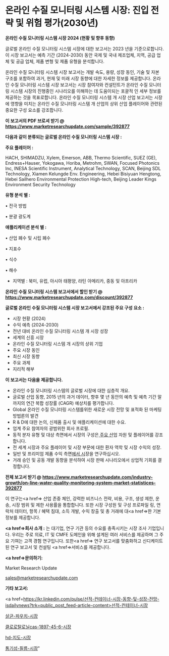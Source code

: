 # 온라인 수질 모니터링 시스템 시장: 진입 전략 및 위험 평가(2030년)

<strong>온라인 수질 모니터링 시스템 시장 2024 (현황 및 향후 동향)</strong>

글로벌 온라인 수질 모니터링 시스템 시장에 대한 보고서는 2023 년을 기준으로합니다.이 시장 보고서는 예측 기간 (2024-2030) 동안 국제 및 국내 제조업체, 지역, 공급 업체 및 공급 업체, 제품 변형 및 제품 유형을 분석합니다.

온라인 수질 모니터링 시스템 시장 보고서는 개발 속도, 용량, 성장 동인, 기술 및 자본 구조를 포함하여 과거, 현재 및 미래 시장 동향에 대한 자세한 정보를 제공합니다. 온라인 수질 모니터링 시스템 시장 보고서는 시장 참여자와 컨설턴트가 온라인 수질 모니터링 시스템 시장의 진행중인 시나리오를 이해하는 데 도움이되는 포괄적 인 세부 정보를 제공하는 것을 목표로합니다. 온라인 수질 모니터링 시스템 개 시장 산업 보고서는 시장에 영향을 미치는 온라인 수질 모니터링 시스템 개 산업의 상위 산업 플레이어와 관련된 중요한 구성 요소를 강조합니다.



<strong>이 보고서의 PDF 브로셔 받기 @ <a href=https://www.marketresearchupdate.com/sample/392877>https://www.marketresearchupdate.com/sample/392877</a></strong>



<strong>다음과 같이 분류되는 글로벌 온라인 수질 모니터링 시스템 시장 :</strong>



<strong>주요 플레이어 :</strong>

HACH, SHIMADZU, Xylem, Emerson, ABB, Thermo Scientific, SUEZ (GE), Endress+Hauser, Yokogawa, Horiba, Metrohm, SWAN, Focused Photonics Inc, INESA Scientific Instrument, Analytical Technology, SCAN, Beijing SDL Technology, Xiamen Kelungde Env. Engineering, Hebei Bisiyuan Hengtong, Hebei Sailhero Environmental Protection High-tech, Beijing Leader Kings Environment Security Technology



<strong>유형 분석 별 :</strong>

• 전극 방법

• 분광 광도계



<strong>애플리케이션 분석 별 :</strong>

• 산업 폐수 및 시립 폐수

• 지표수

• 식수

• 해수

<ul>
  <li>지역별 : 북미, 유럽, 아시아 태평양, 라틴 아메리카, 중동 및 아프리카</li>
</ul>


<strong>온라인 수질 모니터링 시스템 보고서에서 할인 받기 @ <a href=https://www.marketresearchupdate.com/discount/392877>https://www.marketresearchupdate.com/discount/392877</a></strong>



<strong>글로벌 온라인 수질 모니터링 시스템 시장 보고서에서 강조된 주요 구성 요소 :</strong>
<ul>
  <li>시장 현황 (2024)</li>
  <li>수익 예측 (2024-2030)</li>
  <li>전년 대비 온라인 수질 모니터링 시스템 개 시장 성장</li>
  <li>세계의 신흥 시장</li>
  <li>온라인 수질 모니터링 시스템 개 시장의 상위 기업</li>
  <li>주요 시장 동인</li>
  <li>최신 시장 동향</li>
  <li>주요 과제</li>
  <li>지리적 해부</li>
</ul>


<strong>이 보고서는 다음을 제공합니다.</strong>
<ul>
  <li>온라인 수질 모니터링 시스템의 글로벌 시장에 대한 심층적 개요.</li>
  <li>글로벌 산업 동향, 2015 년의 과거 데이터, 향후 몇 년 동안의 예측 및 예측 기간 말까지의 연간 복합 성장률 (CAGR) 예상치를 평가합니다.</li>
  <li>Global 온라인 수질 모니터링 시스템를위한 새로운 시장 전망 및 표적화 된 마케팅 방법론의 발견</li>
  <li>R &amp; D에 대한 논의, 신제품 출시 및 애플리케이션에 대한 수요.</li>
  <li>업계 주요 참여자의 광범위한 회사 프로필.</li>
  <li>동적 분자 유형 및 대상 측면에서 시장의 구성은<a href=> 주요 산</a>업 자원 및 플레이어를 강조합니다.</li>
  <li>전 세계 시장과 주요 플레이어 및 시장 부문에 대한 환자 역학 및 시장 수익의 성장.</li>
  <li>일반 및 프리미엄 제품 수익 측면<a href=>에서 시</a>장을 연구하십시오.</li>
  <li>거래 승인 및 공동 개발 동향을 분석하여 시장 판매 시나리오에서 상업적 기회를 결정합니다.</li>
</ul>



<strong>전체 보고서 받기 @ <a href=https://www.marketresearchupdate.com/industry-growth/on-line-water-quality-monitoring-system-market-statistices-392877>https://www.marketresearchupdate.com/industry-growth/on-line-water-quality-monitoring-system-market-statistices-392877</a></strong>

이 연구는<a href=> 산업 존중</a> 체인, 강력한 비즈니스 전략, 비용, 구조, 생성 제한, 운송, 시장 범위 및 제한 사용률을 통합합니다. 또한 시장 구성원 및 구성 프로파일 링, 연락처 데이터, 항목 / 혜택 침대, 소득 개발, 수익 창출 및 총 거래에 대<a href=>한 기본 </a>정보를 제공합니다.



<strong><a href=>회사 소</a>개 :</strong>
는 대기업, 연구 기관 등의 수요를 충족시키는 시장 조사 기업입니다. 우리는 주로 의료, IT 및 CMFE 도메인을 위해 설계된 여러 서비스를 제공하며 그 주요 기여는 고객 경험 연구입니다. 또한<a href=> 연구 보</a>고서를 맞춤화하고 신디케이트 된 연구 보고서 및 컨설팅 <a href=>서비스</a>를 제공합니다.



<strong><a href=>문의하기:</a></strong>

Market Research Update

sales@marketresearchupdate.com



<strong>기타 보고서:</strong>

<a href=https://kr.linkedin.com/pulse/선적-컨테이너-시장-동향-및-성장-전망-isdailynews?trk=public_post_feed-article-content>선적-컨테이너-시장</a>

<a href=https://www.linkedin.com/pulse/살균-파우치-시장-현재-및-미래-성장-2029-isdailynews/>살균-파우치-시장</a>

<a href=https://www.linkedin.com/pulse/클로로탈로닐cas-1897-45-6-시장-진입-전략-및-위험-평가2029년-otuxc/>클로로탈로닐cas-1897-45-6-시장</a>

<a href=https://www.linkedin.com/pulse/hd-지도-시장-세분화-연구-및-목표-고객2029년-analytics-avenue-adventures-24-ana-msa7f/>hd-지도-시장</a>

<a href=https://www.linkedin.com/pulse/통기성-필름-시장-진입-전략-및-위험-평가2030년-analytics-alchemy-360-analysis-2ohlc/>통기성-필름-시장</a>"
